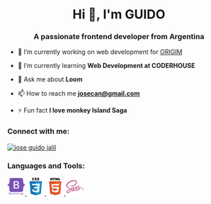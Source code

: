 <h1 align="center">Hi 👋, I'm GUIDO</h1>
<h3 align="center">A passionate frontend developer from Argentina</h3>

- 🔭 I’m currently working on web development for [ORIGIM](skt86.github.io/origim/)

- 🌱 I’m currently learning **Web Development at CODERHOUSE**

- 💬 Ask me about **Loom**

- 📫 How to reach me **josecan@gmail.com**

- ⚡ Fun fact **I love monkey Island Saga**

<h3 align="left">Connect with me:</h3>
<p align="left">
<a href="https://linkedin.com/in/jose guido jalil" target="blank"><img align="center" src="https://raw.githubusercontent.com/rahuldkjain/github-profile-readme-generator/master/src/images/icons/Social/linked-in-alt.svg" alt="jose guido jalil" height="30" width="40" /></a>
</p>

<h3 align="left">Languages and Tools:</h3>
<p align="left"> <a href="https://getbootstrap.com" target="_blank" rel="noreferrer"> <img src="https://raw.githubusercontent.com/devicons/devicon/master/icons/bootstrap/bootstrap-plain-wordmark.svg" alt="bootstrap" width="40" height="40"/> </a> <a href="https://www.w3schools.com/css/" target="_blank" rel="noreferrer"> <img src="https://raw.githubusercontent.com/devicons/devicon/master/icons/css3/css3-original-wordmark.svg" alt="css3" width="40" height="40"/> </a> <a href="https://www.w3.org/html/" target="_blank" rel="noreferrer"> <img src="https://raw.githubusercontent.com/devicons/devicon/master/icons/html5/html5-original-wordmark.svg" alt="html5" width="40" height="40"/> </a> <a href="https://sass-lang.com" target="_blank" rel="noreferrer"> <img src="https://raw.githubusercontent.com/devicons/devicon/master/icons/sass/sass-original.svg" alt="sass" width="40" height="40"/> </a> </p>